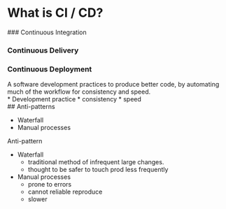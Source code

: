 # What is CI / CD?

<section>
### Continuous Integration

### Continuous Delivery

### Continuous Deployment

<aside class="notes">

</aside>
</section>
<!-- -->

<section>
A software development practices to produce better code,
by automating much of the workflow for consistency and speed.

<aside class="notes">
* Development practice
* consistency
* speed

</aside>
</section>
<!-- -->

<section>
## Anti-patterns

* Waterfall
* Manual processes

<aside class="notes">
Anti-pattern

* Waterfall
  * traditional method of infrequent large changes.
  * thought to be safer to touch prod less frequently
* Manual processes
  * prone to errors
  * cannot reliable reproduce
  * slower

</aside>
</section>
<!-- -->

